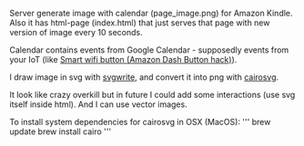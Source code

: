 Server generate image with calendar (page_image.png) for Amazon Kindle.
Also it has html-page (index.html) that just serves that page with new version of image every 10 seconds.

Calendar contains events from Google Calendar - supposedly events from your IoT
(like [Smart wifi button (Amazon Dash Button hack)](http://masterandrey.com/posts/en/amazon_dash_button_hack/)).

I draw image in svg with 
[svgwrite](http://svgwrite.readthedocs.io/en/master/attributes/presentation.html),
and convert it into png with [cairosvg](http://cairosvg.org/documentation/).

It look like crazy overkill but in future I could add some interactions (use svg itself inside html).
And I can use vector images.

To install system dependencies for cairosvg in OSX (MacOS):
'''
brew update
brew install cairo
'''
